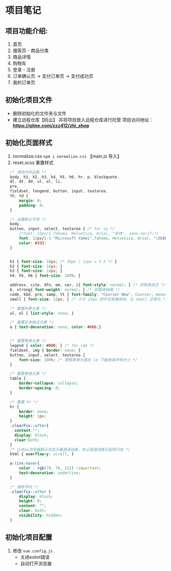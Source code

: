 # 项目笔记
## 项目功能介绍:
1. 首页
2. 搜索页 - 商品分类
3. 商品详情
4. 购物车
5. 登录 -  注册
6. 订单确认页  ->  支付订单页  ->  支付成功页
7. 我的订单页

## 初始化项目文件
+ 删除初始化的文件夹与文件
+ 建立远程仓库【码云】 并将项目放入远程仓库进行托管
  项目访问地址： **https://gitee.com/zzz412/zhi_shop**

## 初始化页面样式
1. normalize.css  `npm i normalize.css` 【main.js 导入】
2. reset.scss  重置样式
  ``` css
    /* 清除内外边距 */
    body, h1, h2, h3, h4, h5, h6, hr, p, blockquote,
    dl, dt, dd, ul, ol, li,
    pre,
    fieldset, lengend, button, input, textarea,
    th, td {
        margin: 0;
        padding: 0;
    }

    /* 设置默认字体 */
    body,
    button, input, select, textarea { /* for ie */
        /*font: 12px/1 Tahoma, Helvetica, Arial, "宋体", sans-serif;*/
        font: 12px/1.3 "Microsoft YaHei",Tahoma, Helvetica, Arial, "\5b8b\4f53", sans-serif; /* 用 ascii 字符表示，使得在任何编码下都无问题 */
        color: #333;
    }


    h1 { font-size: 18px; /* 18px / 12px = 1.5 */ }
    h2 { font-size: 16px; }
    h3 { font-size: 14px; }
    h4, h5, h6 { font-size: 100%; }

    address, cite, dfn, em, var, i{ font-style: normal; } /* 将斜体扶正 */
    b, strong{ font-weight: normal; } /* 将粗体扶细 */
    code, kbd, pre, samp, tt { font-family: "Courier New", Courier, monospace; } /* 统一等宽字体 */
    small { font-size: 12px; } /* 小于 12px 的中文很难阅读，让 small 正常化 */

    /* 重置列表元素 */
    ul, ol { list-style: none; }

    /* 重置文本格式元素 */
    a { text-decoration: none; color: #666;}


    /* 重置表单元素 */
    legend { color: #000; } /* for ie6 */
    fieldset, img { border: none; }
    button, input, select, textarea {
        font-size: 100%; /* 使得表单元素在 ie 下能继承字体大小 */
    }

    /* 重置表格元素 */
    table {
        border-collapse: collapse;
        border-spacing: 0;
    }

    /* 重置 hr */
    hr {
        border: none;
        height: 1px;
    }
    .clearFix::after{
      content:"";
      display: block;
      clear:both;
    }
    /* 让非ie浏览器默认也显示垂直滚动条，防止因滚动条引起的闪烁 */
    html { overflow-y: scroll; }

    a:link:hover{
        color : rgb(79, 76, 212) !important;
        text-decoration: underline;
    }

    /* 清除浮动 */
    .clearfix::after {
        display: block;
        height: 0;
        content: "";
        clear: both;
        visibility: hidden;
    }
  ```

## 初始化项目配置
1. 修改 `vue.config.js` 
    + 关闭eslint错误
    + 自动打开浏览器

